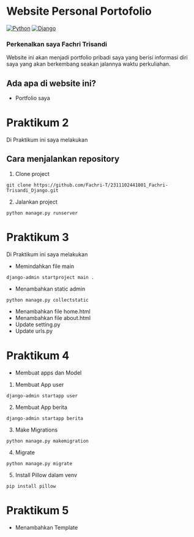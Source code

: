 # Website Personal Portofolio 

[![Python](https://img.shields.io/badge/Python-3776AB?logo=python&logoColor=fff)](#)
[![Django](https://img.shields.io/badge/Django-%23092E20.svg?logo=django&logoColor=white)](#)

### Perkenalkan saya Fachri Trisandi
Website ini akan menjadi portfolio pribadi saya yang berisi informasi diri saya yang akan berkembang seakan jalannya waktu perkuliahan.

## Ada apa di website ini?
- Portfolio saya

# Praktikum 2
Di Praktikum ini saya melakukan

## Cara menjalankan repository

1. Clone project

```commandline
git clone https://github.com/Fachri-T/2311102441001_Fachri-Trisandi_Django.git
```

2. Jalankan project

```commandline
python manage.py runserver
```

# Praktikum 3
Di Praktikum ini saya melakukan
- Memindahkan file main
```commandline
django-admin startproject main .
```
- Menambahkan static admin
```commandline
python manage.py collectstatic
```
- Menambahkan file home.html
- Menambahkan file about.html
- Update setting.py
- Update urls.py

# Praktikum 4
- Membuat apps dan Model

1. Membuat App user
```commandline
django-admin startapp user
```
2. Membuat App berita
```commandline
django-admin startapp berita
```

3. Make Migrations
```commandline
python manage.py makemigration
```

4. Migrate
```commandline
python manage.py migrate
```

5. Install Pillow dalam venv
```commandline
pip install pillow
```

# Praktikum 5
- Menambahkan Template